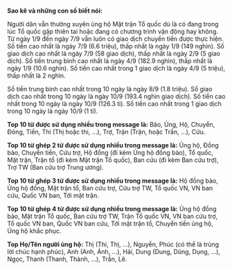 **Sao kê và những con số biết nói:**

Người dân vẫn thường xuyên ủng hộ Mặt trận Tổ quốc dù là có đang trong lúc Tổ quốc gặp thiên tai hoặc đang có chương trình vận động hay không.
Từ ngày 1/9 đến ngày 7/9 vẫn luôn có giao dịch chuyển tiền được thực hiện.
Số tiền cao nhất là ngày 7/9 (6.6 triệu), thấp nhất là ngày 1/9 (149 nghìn).
Số giao dịch cao nhất là ngày 7/9 (58 giao dịch), thấp nhất là ngày 2/9 (5 giao dịch).
Số tiền trung bình cao nhất là ngày 4/9 (182.9 nghìn), thấp nhất là ngày 1/9 (10.6 nghìn).
Số tiền cao nhất trong 1 giao dịch là ngày 4/9 (5 triệu), thấp nhất là 2 nghìn.

Số tiền trung bình cao nhất trong 10 ngày là ngày 8/9 (1.8 triệu).
Số giao dịch cao nhất trong 10 ngày là ngày 10/9 (193.4 nghìn giao dịch).
Số tiền cao nhất trong 10 ngày là ngày 10/9 (126.3 tỉ).
Số tiền cao nhất trong 1 giao dịch trong 10 ngày là ngày 10/9 (1 tỉ).

**Top 10 từ được sử dụng nhiều trong message là:**
Bão, Ủng, Hộ, Chuyển, Đóng, Tiền, Thi (Thị hoặc thi, ...), Trợ, Trận (Trận, hoặc Trần, ...), Cứu.

**Top 10 từ ghép 2 từ được sử dụng nhiều trong message là:**
Ủng hộ, Đồng bào, Chuyển tiền, Cứu trợ, Hộ đồng (đi kèm Ủng hộ đồng bào), Tổ quốc, Mặt trận, Trận tổ (đi kèm Mặt trận Tổ quốc), Ban cứu (đi kèm Ban cứu trợ), Trợ TW (Ban cứu trợ Trung ương).

**Top 10 từ ghép 3 từ được sử dụng nhiều trong message là:**
Hộ đồng bào, Ủng hộ đồng, Mặt trận tổ, Ban cứu trợ, Cứu trợ TW, Tổ quốc VN, VN ban cứu, Quốc VN ban, Tới mặt trận.

**Top 10 từ ghép 4 từ được sử dụng nhiều trong message là:**
Ủng hộ đồng bào, Mặt trận Tổ quốc, Ban cứu trợ TW, Trận Tổ quốc VN, VN ban cứu trợ, Tổ quốc VN ban, Quốc VN ban cứu, Tới mặt trận tổ, Chuyển tiền ủng hộ, Ủng hộ khắc phục.

**Top Họ/Tên người ủng hộ:**
Thị (Thi, Thị, ...), Nguyễn, Phúc (có thể là trùng lời chúc hạnh phúc), Anh (Anh, Ánh, ...), Hải, Dung (Dung, Dũng, Dụng, ...), Ngọc, Thanh (Thanh, Thành, ...), Trần, Lê.